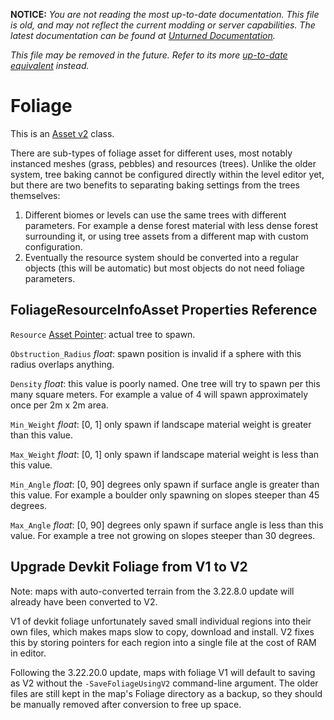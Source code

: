 **NOTICE:** *You are not reading the most up-to-date documentation. This file is old, and may not reflect the current modding or server capabilities. The latest documentation can be found at [Unturned Documentation](https://docs.smartlydressedgames.com/).*

*This file may be removed in the future. Refer to its more [up-to-date equivalent](https://docs.smartlydressedgames.com/en/stable/assets/foliage-asset.html) instead.*

Foliage
=======

This is an [Asset v2](AssetsV2.md) class.

There are sub-types of foliage asset for different uses, most notably instanced meshes (grass, pebbles) and resources (trees). Unlike the older system, tree baking cannot be configured directly within the level editor yet, but there are two benefits to separating baking settings from the trees themselves:
1. Different biomes or levels can use the same trees with different parameters. For example a dense forest material with less dense forest surrounding it, or using tree assets from a different map with custom configuration.
2. Eventually the resource system should be converted into a regular objects (this will be automatic) but most objects do not need foliage parameters.

FoliageResourceInfoAsset Properties Reference
---------------------------------------------

`Resource` [Asset Pointer](AssetPtr.md): actual tree to spawn.

`Obstruction_Radius` *float*: spawn position is invalid if a sphere with this radius overlaps anything.

`Density` *float*: this value is poorly named. One tree will try to spawn per this many square meters. For example a value of 4 will spawn approximately once per 2m x 2m area.

`Min_Weight` *float*: [0, 1] only spawn if landscape material weight is greater than this value.

`Max_Weight` *float*: [0, 1] only spawn if landscape material weight is less than this value.

`Min_Angle` *float*: [0, 90] degrees only spawn if surface angle is greater than this value. For example a boulder only spawning on slopes steeper than 45 degrees.

`Max_Angle` *float*: [0, 90] degrees only spawn if surface angle is less than this value. For example a tree not growing on slopes steeper than 30 degrees.

Upgrade Devkit Foliage from V1 to V2
------------------------------------

Note: maps with auto-converted terrain from the 3.22.8.0 update will already have been converted to V2.

V1 of devkit foliage unfortunately saved small individual regions into their own files, which makes maps slow to copy, download and install. V2 fixes this by storing pointers for each region into a single file at the cost of RAM in editor.

Following the 3.22.20.0 update, maps with foliage V1 will default to saving as V2 without the `-SaveFoliageUsingV2` command-line argument. The older files are still kept in the map's Foliage directory as a backup, so they should be manually removed after conversion to free up space.
